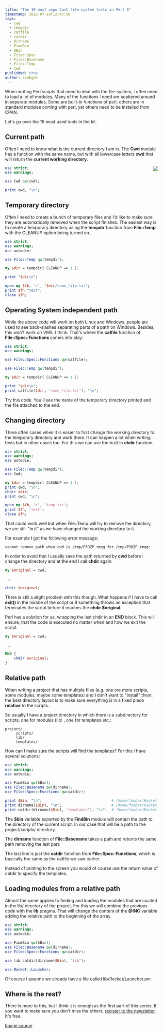 ```yaml
---
title: "The 19 most important file-system tools in Perl 5"
timestamp: 2012-07-19T12:45:56
tags:
  - cwd
  - tempdir
  - catfile
  - catdir
  - dirname
  - FindBin
  - $Bin
  - File::Spec
  - File::Basename
  - File::Temp
  - Cwd
published: true
author: szabgab
---
```




When writing Perl scripts that need to deal with the file-system, I often need to load a lot of modules.
Many of the functions I need are scattered around in separate modules. Some are built-in functions of perl,
others are in standard modules coming with perl, yet others need to be installed from CPAN.

Let's go over the 19 most used tools in the kit.


## Current path

Often I need to know what is the current directory I am in. The **Cwd** module has a
function with the same name, but with all lowercase letters **cwd** that will return
the **current working directory**.

<img src="/img/Hdd_icon.svg" style="float: right" />

```perl
use strict;
use warnings;

use Cwd qw(cwd);

print cwd, "\n";
```


## Temporary directory

Often I need to create a bunch of temporary files and I'd like to make
sure they are automatically removed when the script finishes. The easiest way is to create
a temporary directory using the **tempdir** function from **File::Temp** with the CLEANUP
option being turned on.


```perl
use strict;
use warnings;
use autodie;

use File::Temp qw(tempdir);

my $dir = tempdir( CLEANUP => 1 );

print "$dir\n";

open my $fh, '>', "$dir/some_file.txt";
print $fh "text";
close $fh;
```


## Operating System independent path

While the above code will work on both Linux and Windows, people are used to see
back-slashes separating parts of a path on Windows. Besides, this won't work on VMS.
I think. That's where the **catfile** function of **File::Spec::Functions**
comes into play:

```perl
use strict;
use warnings;

use File::Spec::Functions qw(catfile);

use File::Temp qw(tempdir);

my $dir = tempdir( CLEANUP => 1 );

print "$dir\n";
print catfile($dir, 'some_file.txt'), "\n";
```

Try this code. You'll see the name of the temporary directory printed
and the file attached to the end.

## Changing directory

There often cases when it is easier to first change the working directory to
the temporary directory and work there. It can happen a lot
when writing tests but in other cases too. For this we can use the built in
**chdir** function.


```perl
use strict;
use warnings;
use autodie;

use File::Temp qw(tempdir);
use Cwd;

my $dir = tempdir( CLEANUP => 1 );
print cwd, "\n";
chdir $dir;
print cwd, "\n";

open my $fh, '>', 'temp.txt';
print $fh, 'text';
close $fh;
```

That could work well but when File::Temp will try to remove the directory,
we are still "in it" as we have changed the working directory to it.

For example I got the following error message:

```
cannot remove path when cwd is /tmp/P3DZP_rmqg for /tmp/P3DZP_rmqg:
```

In order to avoid that I usually save the path returned by **cwd** before
I change the directory and at the end I call **chdir** again:


```perl
my $original = cwd;

...

chdir $original;
```

There is still a slight problem with this though. What happens if I have to call
**exit()** in the middle of the script or if something throws an exception
that terminates the script before it reaches the **chdir $original**.

Perl has a solution for us, wrapping the last chdir in an **END** block.
This will ensure, that the code is executed no matter when and how we exit
the script.

```perl
my $original = cwd;

...

END {
    chdir $original;
}
```


## Relative path

When writing a project that has multiple files (e.g. one ore more scripts, some modules,
maybe some templates) and I don't want to "install" them, the best directory layout
is to make sure everything is in a fixed place **relative** to the scripts.

So usually I have a project directory in which there is a subdirectory for scripts,
one for modules (lib) , one for templates etc.:

```
project/
     scripts/
     lib/
     templates/
```

How can I make sure the scripts will find the templates? For this I have several solutions:


```perl
use strict;
use warnings;
use autodie;

use FindBin qw($Bin);
use File::Basename qw(dirname);
use File::Spec::Functions qw(catdir);

print $Bin, "\n";                                # /home/foobar/Rocket-Launcher/scripts
print dirname($Bin), "\n";                       # /home/foobar/Rocket-Launcher
print catdir(dirname($Bin), 'templates'), "\n";  # /home/foobar/Rocket-Launcher/templates
```

The **$bin** variable exported by the **FindBin** module will contain the path
to the directory of the current script. In our case that will be a path to the
project/scripts/ directory.

The **dirname** function of **File::Basename** takes a path and returns the same path
removing the last part.

The last line is just the **catdir** function from **File::Spec::Functions**, which
is basically the same as the catfile we saw earlier.

Instead of printing to the screen you would of course use the return value of catdir to specify
the templates.

## Loading modules from a relative path

Almost the same applies to finding and loading the modules that are located
in the lib/ directory of the project. For this we will combine the previous code
with the **lib** pragma. That will change the content of the **@INC** variable
adding the relative path to the beginning of the array.

```perl
use strict;
use warnings;
use autodie;

use FindBin qw($Bin);
use File::Basename qw(dirname);
use File::Spec::Functions qw(catdir);

use lib catdir(dirname($Bin), 'lib');

use Rocket::Launcher;
```

Of course I assume we already have a file called lib/Rocket/Launcher.pm


## Where is the rest?

There is more to this, but I think it is enough as the first part of this series.
If you want to make sure you don't miss the others, [register to the newsletter](/register). It's free.



[Image source](http://commons.wikimedia.org/wiki/File:Hdd_icon.svg)

